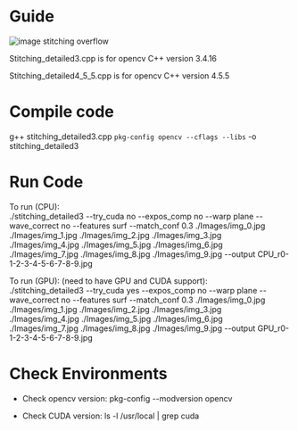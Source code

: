 # Guide
![image stitching overflow](https://user-images.githubusercontent.com/26658307/182920464-edb20554-b1e8-44f2-808a-b1f52ea92a01.jpg)

Stitching_detailed3.cpp is for opencv C++ version 3.4.16

Stitching_detailed4_5_5.cpp is for opencv C++ version 4.5.5

# Compile code
g++ stitching_detailed3.cpp `pkg-config opencv --cflags --libs` -o stitching_detailed3

# Run Code
To run (CPU):   
./stitching_detailed3 --try_cuda no --expos_comp no --warp plane --wave_correct no  --features surf --match_conf 0.3 ./Images/img_0.jpg ./Images/img_1.jpg ./Images/img_2.jpg ./Images/img_3.jpg ./Images/img_4.jpg ./Images/img_5.jpg ./Images/img_6.jpg ./Images/img_7.jpg ./Images/img_8.jpg ./Images/img_9.jpg --output CPU_r0-1-2-3-4-5-6-7-8-9.jpg

To run (GPU):   (need to have GPU and CUDA support):   
./stitching_detailed3 --try_cuda yes --expos_comp no --warp plane --wave_correct no  --features surf --match_conf 0.3 ./Images/img_0.jpg ./Images/img_1.jpg ./Images/img_2.jpg ./Images/img_3.jpg ./Images/img_4.jpg ./Images/img_5.jpg ./Images/img_6.jpg ./Images/img_7.jpg ./Images/img_8.jpg ./Images/img_9.jpg --output GPU_r0-1-2-3-4-5-6-7-8-9.jpg

# Check Environments
* Check opencv version: 
pkg-config --modversion opencv

* Check CUDA version: 
ls -l /usr/local | grep cuda
